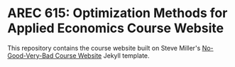 AREC 615: Optimization Methods for Applied Economics
Course Website
=======================================================

This repository contains the course website built on Steve Miller's [No-Good-Very-Bad Course Website](https://github.com/svmiller/course-website) Jekyll template.




